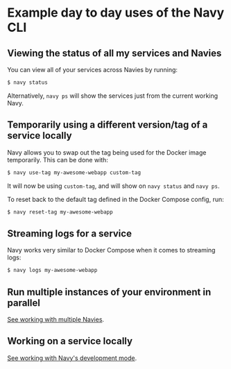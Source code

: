 Example day to day uses of the Navy CLI
====================

## Viewing the status of all my services and Navies

You can view all of your services across Navies by running:

```sh
$ navy status
```

Alternatively, `navy ps` will show the services just from the current working Navy.


## Temporarily using a different version/tag of a service locally

Navy allows you to swap out the tag being used for the Docker image temporarily.
This can be done with:

```sh
$ navy use-tag my-awesome-webapp custom-tag
```

It will now be using `custom-tag`, and will show on `navy status` and `navy ps`.

To reset back to the default tag defined in the Docker Compose config, run:

```sh
$ navy reset-tag my-awesome-webapp
```

## Streaming logs for a service

Navy works very similar to Docker Compose when it comes to streaming logs:

```sh
$ navy logs my-awesome-webapp
```

## Run multiple instances of your environment in parallel

[See working with multiple Navies](multiple-navies.md).

## Working on a service locally

[See working with Navy's development mode](development-mode.md).
